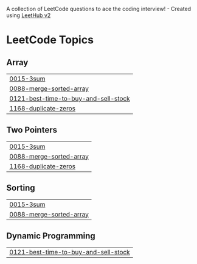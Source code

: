 A collection of LeetCode questions to ace the coding interview! - Created using [LeetHub v2](https://github.com/arunbhardwaj/LeetHub-2.0)
<!---LeetCode Topics Start-->
# LeetCode Topics
## Array
|  |
| ------- |
| [0015-3sum](https://github.com/ShreyaGupta-1309/LeetcodeProblems/tree/master/0015-3sum) |
| [0088-merge-sorted-array](https://github.com/ShreyaGupta-1309/LeetcodeProblems/tree/master/0088-merge-sorted-array) |
| [0121-best-time-to-buy-and-sell-stock](https://github.com/ShreyaGupta-1309/LeetcodeProblems/tree/master/0121-best-time-to-buy-and-sell-stock) |
| [1168-duplicate-zeros](https://github.com/ShreyaGupta-1309/LeetcodeProblems/tree/master/1168-duplicate-zeros) |
## Two Pointers
|  |
| ------- |
| [0015-3sum](https://github.com/ShreyaGupta-1309/LeetcodeProblems/tree/master/0015-3sum) |
| [0088-merge-sorted-array](https://github.com/ShreyaGupta-1309/LeetcodeProblems/tree/master/0088-merge-sorted-array) |
| [1168-duplicate-zeros](https://github.com/ShreyaGupta-1309/LeetcodeProblems/tree/master/1168-duplicate-zeros) |
## Sorting
|  |
| ------- |
| [0015-3sum](https://github.com/ShreyaGupta-1309/LeetcodeProblems/tree/master/0015-3sum) |
| [0088-merge-sorted-array](https://github.com/ShreyaGupta-1309/LeetcodeProblems/tree/master/0088-merge-sorted-array) |
## Dynamic Programming
|  |
| ------- |
| [0121-best-time-to-buy-and-sell-stock](https://github.com/ShreyaGupta-1309/LeetcodeProblems/tree/master/0121-best-time-to-buy-and-sell-stock) |
<!---LeetCode Topics End-->